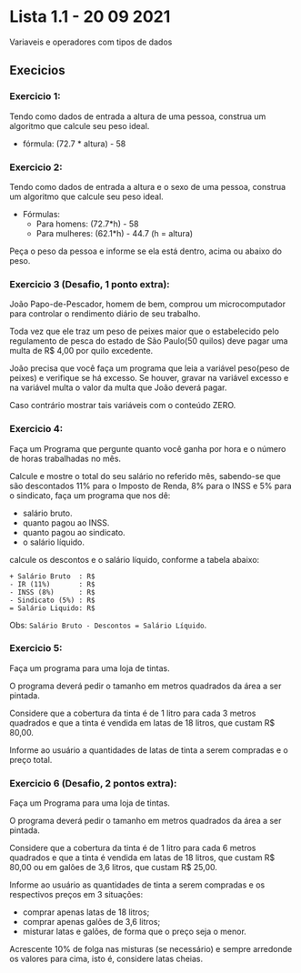 # Lista 1.1 - 20 09 2021
Variaveis e operadores com tipos de dados

## Execicios
### Exercicio 1:
Tendo como dados de entrada a altura de uma pessoa, construa
um algoritmo que calcule seu peso ideal.

 - fórmula: (72.7 * altura) - 58

### Exercicio 2:
Tendo como dados de entrada a altura e o sexo de uma pessoa,
construa um algoritmo que calcule seu peso ideal.

- Fórmulas:
  - Para homens: (72.7*h) - 58
  - Para mulheres: (62.1*h) - 44.7 (h = altura)

Peça o peso da pessoa e informe se ela está dentro, acima ou
abaixo do peso.

### Exercicio 3 (Desafio, 1 ponto extra):
João Papo-de-Pescador, homem de bem, comprou um microcomputador para controlar
o rendimento diário de seu trabalho.

Toda vez que ele traz um peso de peixes maior que o estabelecido pelo regulamento
de pesca do estado de São Paulo(50 quilos) deve pagar uma multa de R$ 4,00 por quilo excedente.

João precisa que você faça um programa que leia a variável peso(peso de peixes) e verifique se há excesso.
Se houver, gravar na variável excesso e na variável multa o valor da multa que João deverá pagar.

Caso contrário mostrar tais variáveis com o conteúdo ZERO.

### Exercicio 4:
Faça um Programa que pergunte quanto você ganha por hora e o
número de horas trabalhadas no mês.

Calcule e mostre o total do seu salário no referido mês, sabendo-se que são descontados
11% para o Imposto de Renda, 8% para o INSS e 5% para o sindicato, faça um programa que nos dê:
- salário bruto.
- quanto pagou ao INSS.
- quanto pagou ao sindicato.
- o salário líquido.

calcule os descontos e o salário líquido, conforme a tabela abaixo:
```
+ Salário Bruto  : R$
- IR (11%)       : R$
- INSS (8%)      : R$
- Sindicato (5%) : R$
= Salário Liquido: R$
```
Obs: `Salário Bruto - Descontos = Salário Líquido`.

### Exercicio 5:
Faça um programa para uma loja de tintas.

O programa deverá pedir o tamanho em metros quadrados da área a ser pintada.

Considere que a cobertura da tinta é de 1 litro para cada 3 metros quadrados
e que a tinta é vendida em latas de 18 litros, que custam R$ 80,00.

Informe ao usuário a quantidades de latas de tinta a serem compradas e o preço total.

### Exercicio 6 (Desafio, 2 pontos extra): 
Faça um Programa para uma loja de tintas.

O programa deverá pedir o tamanho em metros quadrados da área a ser pintada.

Considere que a cobertura da tinta é de 1 litro para cada 6 metros quadrados
e que a tinta é vendida em latas de 18 litros, que custam R$ 80,00 ou
em galões de 3,6 litros, que custam R$ 25,00.

Informe ao usuário as quantidades de tinta a serem compradas e
os respectivos preços em 3 situações:
- comprar apenas latas de 18 litros;
- comprar apenas galões de 3,6 litros;
- misturar latas e galões, de forma que o preço seja o menor.

Acrescente 10% de folga nas misturas (se necessário) e sempre arredonde
os valores para cima, isto é, considere latas cheias.